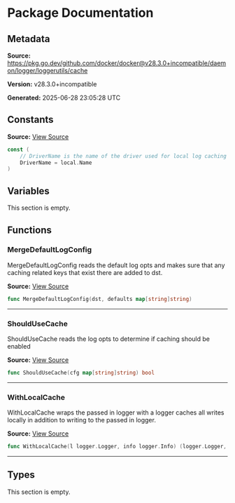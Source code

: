 # Package Documentation

## Metadata

**Source:** https://pkg.go.dev/github.com/docker/docker@v28.3.0+incompatible/daemon/logger/loggerutils/cache

**Version:** v28.3.0+incompatible

**Generated:** 2025-06-28 23:05:28 UTC

## Constants

**Source:** [View Source](https://github.com/docker/docker/blob/v28.3.0/daemon/logger/loggerutils/cache/local_cache.go#L15)

```go
const (
	// DriverName is the name of the driver used for local log caching
	DriverName = local.Name
)
```

## Variables

This section is empty.

## Functions

### MergeDefaultLogConfig

MergeDefaultLogConfig reads the default log opts and makes sure that any caching related keys that exist there are
added to dst.

**Source:** [View Source](https://github.com/docker/docker/blob/v28.3.0/daemon/logger/loggerutils/cache/validate.go#L31)  

```go
func MergeDefaultLogConfig(dst, defaults map[string]string)
```

---

### ShouldUseCache

ShouldUseCache reads the log opts to determine if caching should be enabled

**Source:** [View Source](https://github.com/docker/docker/blob/v28.3.0/daemon/logger/loggerutils/cache/local_cache.go#L103)  

```go
func ShouldUseCache(cfg map[string]string) bool
```

---

### WithLocalCache

WithLocalCache wraps the passed in logger with a logger caches all writes locally
in addition to writing to the passed in logger.

**Source:** [View Source](https://github.com/docker/docker/blob/v28.3.0/daemon/logger/loggerutils/cache/local_cache.go#L31)  

```go
func WithLocalCache(l logger.Logger, info logger.Info) (logger.Logger, error)
```

---

## Types

This section is empty.


